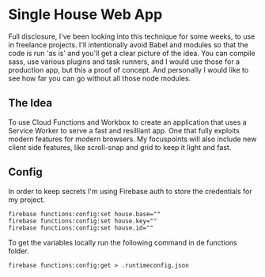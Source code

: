 # Single House Web App

Full disclosure, I've been looking into this technique for some weeks, to use in freelance projects. I'll intentionally avoid Babel and modules so that the code is run 'as is' and you'll get a clear picture of the idea. You can compile sass, use various plugins and task runners, and I would use those for a production app, but this a proof of concept. And personally I would like to see how far you can go without all those node modules.

## The Idea

To use Cloud Functions and Workbox to create an application that uses a Service Worker to serve a fast and resilliant app. One that fully exploits modern features for modern browsers. My focuspoints will also include new client side features, like scroll-snap and grid to keep it light and fast.

## Config

In order to keep secrets I'm using Firebase auth to store the credentials for my project.

```
firebase functions:config:set house.base=""
firebase functions:config:set house.key=""
firebase functions:config:set house.id=""
```

To get the variables locally run the following command in de functions folder.

```
firebase functions:config:get > .runtimeconfig.json
```


